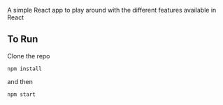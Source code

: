 A simple React app to play around with the different features available in React

## To Run

Clone the repo

```
npm install
```

and then

```
npm start
```
